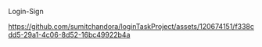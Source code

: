 Login-Sign




https://github.com/sumitchandora/loginTaskProject/assets/120674151/f338cdd5-29a1-4c06-8d52-16bc49922b4a

